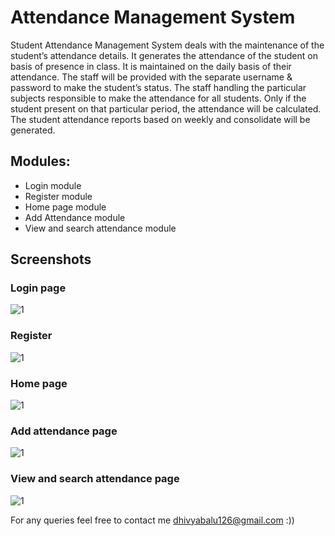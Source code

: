 # Attendance Management System
 Student Attendance Management System deals with the  maintenance of the student’s attendance details. It generates the  attendance of the student on basis of presence in class. It is maintained on  the daily basis of their attendance. The staff will be provided with the  separate username & password to make the student’s status. The staff  handling the particular subjects responsible to make the attendance for all  students. Only if the student present on that particular period, the  attendance will be calculated. The student attendance reports based on  weekly and consolidate will be generated.
 
## Modules:
 * Login module
 * Register module
 * Home page module
 * Add Attendance module
 * View and search attendance module
 
 ## Screenshots
 
 ### Login page
![1](https://user-images.githubusercontent.com/103260935/211022986-264e7cd3-fb5d-45f2-933b-531502a32acf.jpg)

 ### Register
![1](https://user-images.githubusercontent.com/103260935/211023156-62cc4d07-be32-4da6-a9e4-93c90fc91aff.jpg)

 ### Home page
![1](https://user-images.githubusercontent.com/103260935/211023288-e6f90873-b68d-4681-b81a-b96e6a9bf6c5.jpg)

 ### Add attendance page
![1](https://user-images.githubusercontent.com/103260935/211023402-152213bc-0b4a-45bd-aa9e-f7c31c3ca7ef.jpg)

 ### View and search attendance page
![1](https://user-images.githubusercontent.com/103260935/211023472-2b99692e-f3cb-4b9a-84b0-c83e21420c41.jpg)

For any queries feel free to contact me dhivyabalu126@gmail.com :))
